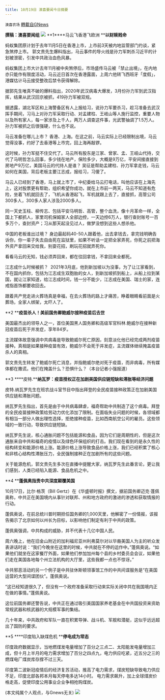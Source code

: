 ```yaml
---
title: 10月19日 澳喜要闻今日摘要
---
```

`澳喜农场` [轉載自GNews](https://gnews.org/zh-hans/1603954/)

**撰稿：澳喜要闻组**
![](https://assets.gnews.org/wp-content/uploads/2021/10/Picture1-7.jpg)
**1****马云飞香港飞欧洲 ****以财赎贱命**

蚂蚁集团原计划于去年11月5日在香港上市，上市前3天被内地监管部门约谈，紧急煞停上市。 郭文贵先生爆料指出，马云事件的导火线是孙力军刺杀习近平的计划被泄密，引发中共政治血色风暴。

蚂蚁集团上市大计去年11月被中央煞停后，市场盛传马云被「禁止出境」，在内地亦只能作有限度活动，马云近日首次在香港露面，上周六他转飞西班牙「度假」，港媒估计马云接受整改后禁令获得解除。

据郭先生唯真不破的爆料指出，2020年武汉病毒大爆发，3月份孙力军到武汉指挥，结果从武汉回京被抓，419孙力军被双规。

据透露，湖北军区和上海警备区有人上报给习，说孙力军要杀习，趁习准备去武汉挥手期间，习马上对孙力军采取行动、对孟建柱、王岐山等人施行监控，重要人物以及所有家人，每一家涉及上千人，两万人调查这件事，光武警抽调了1.5万人。孙力军被抓之后很强硬，什么也不说。

马云准备在哪儿上市？ 香港、上海。在这之前，马云实际上已经限制出境，马云觉得没事，约好了去香港等上市完，回上海再敲锣。

这时候，孙力军挺不住交代了。马云所有股东是江家、曾家、孟、王岐山代持，交代了马明哲怎么回事，多少钱在地产，保险多少，大概是9万亿，平安间接直接到房地产9万亿，美国马云的代持人是谁？ 吴征是帮助孟建柱、孙力军拿走钱，马云如何在美国，背后老板主要江志成，报给习，习傻了。

马云人已经到了香港，马上就上市了，中纪委给马云打电话，叫他应该在上海先上，这对股票更有帮助，组织希望你成功，就在上市前一两天，马云不知道有危险，坐着飞机就回去了，飞机从香港起飞，军机就跟上去了，直接抓，高管公司300多人，300多人家人涉及2000多人。

同一天史玉柱、柳传志、包括平安马明哲、高管，整个血洗，像十月革命一样，全国上下都抓人，家里司机保姆家人全部边控，一天边控6万人，银行查封账号一百多万个，查封资产；习从那天起没见过人，做梦没想到这些人想杀他。

中国的老板谁出过境？ 身边最起码40-50人跟着他，出去拿钱去，拿完钱明确告诉你，你一辈子失去自由死在监狱里，如果不听话一定把全家弄死，你死之前把海外资产拿回来交给我，别耍花招，刷玩花招就弄死你。

看看马云的无知，钱必须弄回来，都在往回拿钱，不拿回来全都死。

江志成什么时候被抓？  2021年3月底，他到新加坡以为没事，为了让江家看到，不在国内抓你，包括为江志成生双胞胎的女人，到新加坡抓到船上，从船上拉到某国，就让江家知道，给江志成时间，钱一分不能少，江志成在美国、瑞士的家，连戒指首饰都要收回去。

跟着共产党走进火葬场真是幸福，在去火葬场的路上才痛苦，睁着眼睛看前面是火葬场，全家人绑架，太吓人了。

**2 ****疫苗杀人！美前国务卿鲍威尔接种疫苗后去世**

美国最杰出的领导人之一，首位美国黑人国务卿和高级军官科林.鲍威尔在接种新冠疫苗后死于并发症，享年84岁。

主流媒体故意强调中共病毒是导致鲍威尔死亡原因，刻意淡化他已经完成两剂疫苗接种。真相是如果接种疫苗有效，鲍威尔不会死于并发症，主流媒体继续掩盖疫苗杀人的真相。

郭文贵先生转发了鲍威尔死亡消息，并指鲍威尔绝对死于疫苗，而非病毒，所有媒体都在撒谎。他们在掩盖什么？恐惧什么？（本台记者小强报道）

**3 ****皮特.****纳瓦罗：疫苗授权正在加剧美国供应链短缺和滞胀等经济问题**

皮特.纳瓦罗先生在班农战斗室节目中指出拜登的全民疫苗接种政策正在加剧美国供应链和滞胀问题。

纳瓦罗先生指出，首先是由于中共病毒肆虐，福奇帮助中共制造了这个病毒。拜登的全民疫苗接种政策给劳动力优化添加了限制。在面临失业问题的时候，各领域都有相当一部分人做出理性选择，拒绝接种疫苗，比如西南航空公司的雇员。这些领域的一致行动，导致供应链短缺。

纳瓦罗先生说，核心通胀问题不包括能源和食品，因为它们是周期性的，但是这次通胀来自中共和福奇的疫情以及绿色环保组织的打击。我们现在看到的是永久性的结构转变和能源价格上涨。能源价格上涨导致食品价格上涨，我们已经积累了核心和非核心结构性滞胀压力，全民强制接种正在加剧所有的这些问题。

关于能源危机，郭文贵先生多次在直播中提醒大家，纳瓦罗先生此番言论，更让我们感到，人类已经陷入能源、食品危机之中。

**4 ****蓬佩奥指责中共深度颠覆美国**

10月17日，比尔·格茨（Bill Gertz）在《华盛顿时报》撰文，据前国务卿迈克·蓬佩奥称，中共正在美国境内从事针对联邦、州和地方政府的激进的渗透和获取情报的行动。

蓬佩奥说，在前总统川普时期担任国务卿的1,000天里，他解密了一份情报，该报告揭示了北京如何以州长为目标，以影响他们制定有利于中共的政策。

蓬佩奥强调，中共构成的威胁，并不代表十几亿中国人民。

周六晚上，他在旧金山附近的加利福尼亚州利弗莫尔对以华裔美国人为主的听众发表讲话时说：“我们今晚坐在这里的时候，中共就在不停的运作中。”蓬佩奥说。“如果他们就坐在这家餐厅外面，如果他们参加加州每个县的乡村委员会会议，如果他们走在美国各地每个州立法机构的大厅里，这些我都一点也不惊讶。”

中共邪恶活动的另一个例子是中共驻休斯顿领事馆工作的中共间谍服务是“在美国运营的大型间谍团伙”。蓬佩奥说。

“这已经知道很久了，但没有一个政府准备采取行动来实际关闭中共在我国境内正在做的事情。”蓬佩奥说。

这位前国务卿还警告说，中共正在通过吸引美国国家养老基金在中共国投资来资助常规武器和核武器的大规模军事的集结。

几十年来，中共政府和军队一直在积累导弹、战斗机、军舰和潜艇，这似乎远远超出了国防的要求。

**5 ****印度陷入缺煤危机 ****停电成为常态**

印度政府数据显示，当地燃煤发电量增加了百分之三点二、太阳能发电量增加三成，但十月上半月的电力需求增加了百分之四点九，电力供应吃紧，近五分之三的燃煤电厂煤炭库存撑不过三天。

印度第二波新冠疫情后的经济复苏活动，推高了电力需求，煤炭短缺导致电力供应不足，印度北部各邦本月每天停电多达14小时。 电力需求飙升，加上全球煤炭价格走高，促使印度公用事业企业争相抢购煤炭。

(本文纯属个人观点，与Gnews无关)
![](https://assets.gnews.org/wp-content/uploads/2021/10/澳喜图标2-1.jpg)
